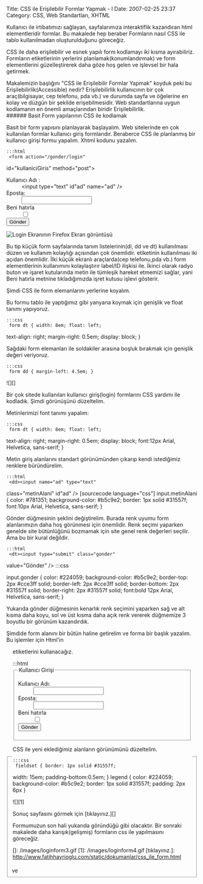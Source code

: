 Title: CSS ile Erişilebilir Formlar Yapmak - I 
Date: 2007-02-25 23:37
Category: CSS, Web Standartları, XHTML

Kullanıcı ile irtibatımızı sağlayan, sayfalarımıza interaktiflik
kazandıran html elementleridir formlar. Bu makalede hep beraber
Formların nasıl CSS ile tablo kullanılmadan oluşturulduğunu göreceğiz.

CSS ile daha erişilebilir ve esnek yapılı form kodlamayı iki kısma
ayırabiliriz. Formların etiketlerinin yerlerini
planlamak(konumlandırmak) ve form elementlerini güzelleştirerek daha
göze hoş gelen ve işlevsel bir hala getirmek.

<!--more-->

<div class="ekstrabilgi">
Makalemizin başlığını "CSS ile Erişilebilir Formlar Yapmak" koyduk peki
bu Erişilebilirlik(Accessible) nedir? Erişilebilirlik kullanıcının bir
çok araç(bilgisayar, cep telefonu, pda vb.) ve durumda sayfa ve
öğelerine en kolay ve düzgün bir şekilde erişebilmesidir. Web
standartlarına uygun kodlamanın en önemli amaçlarından biridir
Erişilebilirlik.

</div>
###### Basit Form yapılarının CSS ile kodlamak

Basit bir form yapısını planlayarak başlayalım. Web sitelerinde en çok
kullanılan formlar kullanıcı giriş formlarıdır. Beraberce CSS ile
planlanmış bir kullanıcı girişi formu yapalım. Xhtml kodunu yazalım.

	:::html
	 <form action="/gonder/login"
id="kullaniciGiris" method="post"> <dl> <dt><label
for="ad">Kullanıcı Adı :</label></dt> <dd><input type="text"
id"ad" name="ad" /></dd> <dt><label
for="eposta">Eposta:</label></dt> <dd><input type="text"
id="eposta" name="eposta" /></dd> <dt><label for="hatirla">Beni
hatırla</label></dt> <dd><input type="checkbox" id="hatirla"
name="hatirla" /></dd> <dt><input type="submit" value="Gönder"
/></dt> </dl> </form> 

![Login Ekranının Firefox Ekran görüntüsü][]

Bu tip küçük form sayfalarında tanım listelerinin(dl, dd ve dt)
kullanılması düzen ve kullanım kolaylığı açısından çok önemlidir.
<label> etiketinin kullanılması iki açıdan önemlidir. İlki küçük ekranlı
araçlarda(cep telefonu,pda vb.) form elementlerinin kullanımını
kolaylaştırır label/ID ilişkisi ile. İkinci olarak radyo buton ve işaret
kutularında metin ile tümleşik hareket etmemizi sağlar, yani Beni
hatırla metnine tıkladığımızda işret kutusu işlevi gösterir.

Şimdi CSS ile form elemanlarını yerlerine koyalım.

Bu formu tablo ile yaptığımız gibi yanyana koymak için genişlik ve float
tanımı yapıyoruz.

	:::css
	 form dt { width: 8em; float: left;
text-align: right; margin-right: 0.5em; display: block; } 

Sağdaki form elemanları ile soldakiler arasına boşluk bırakmak için
genişlik değeri veriyoruz.

	:::css
	 form dd { margin-left: 4.5em; }


![][]

Bir çok sitede kullanılan kullanıcı giriş(login) formlarını CSS yardımı
ile kodladık. Şimdi görünüşünü düzeltelim.

Metinlerimizi font tanımı yapalım:

	:::css
	 form dt { width: 8em; float: left;
text-align: right; margin-right: 0.5em; display: block; font:12px Arial,
Helvetica, sans-serif; } 

Metin giriş alanlarını standart görünümünden çıkarıp kendi istediğimiz
renklere büründürelim.

	:::html
	 <dd><input name="ad" type="text"
class="metinAlani" id"ad" /></dd>  [sourcecode language="css"] input.metinAlani { color: #781351; background-color:
#b5c9e2; border: 1px solid #31557f; font:10px Arial, Helvetica,
sans-serif; } 

Gönder düğmesinin şeklini değiştirelim. Burada renk uyumu form
alanlarımızın daha hoş görünmesi için önemlidir. Renk seçimi yaparken
genelde site bütünlüğünü bozmamak için site genel renk değerleri
seçilir. Ama bu bir kural değildir.

	:::html
	 <dt><input type="submit" class="gonder"
value="Gönder" /></dt>  	:::css
	
input.gonder { color: #224059; background-color: #b5c9e2; border-top:
2px #cce3ff solid; border-left: 2px #cce3ff solid; border-bottom: 2px
#31557f solid; border-right: 2px #31557f solid; font:bold 12px Arial,
Helvetica, sans-serif; } 

Yukarıda gönder düğmesinin kenarlık renk seçimini yaparken sağ ve alt
kısma daha koyu, sol ve üst kısma daha açık renk vererek düğmemize 3
boyutlu bir görünüm kazandırdık.

<p>
Şimdide form alanını bir bütün haline getirelim ve forma bir başlık
yazalım. Bu işlemler için Html'in

<fieldset>
ve <legend> etiketlerini kullanacağız.

</p>
	:::html
	 <form action="/gonder/login"
id="kullaniciGiris" method="post"> <fieldset> <legend>Kullanıcı
Girişi</legend> <dl> <dt><label for="ad">Kullanıcı
Adı:</label></dt> <dd><input name="ad" type="text"
class="metinAlani" id"ad" /></dd> <dt><label
for="eposta">Eposta:</label></dt> <dd><input name="eposta"
type="text" class="metinAlani" id="eposta" /></dd> <dt><label
for="hatirla">Beni hatırla</label></dt> <dd><input
type="checkbox" id="hatirla" name="hatirla" /></dd> <dt><input
type="submit" class="gonder" value="Gönder" /></dt> </dl>
</fieldset> </form> 

CSS ile yeni eklediğimiz alanların görünümünü düzeltelim.

	:::css
	 fieldset { border: 1px solid #31557f;
width: 15em; padding-bottom:0.5em; } legend { color: #224059;
background-color: #b5c9e2; border: 1px solid #31557f; padding: 2px 6px
} 

![][1]

Sonuç sayfasını görmek için [tıklayınız.][]

Formumuzun son hali yukarıda göründüğü gibi olacaktır. Bir sonraki
makalede daha karışık(gelişmiş) formların css ile yapılmasını göreceğiz.

</p>

  [Login Ekranının Firefox Ekran görüntüsü]: /images/loginform1.gif
  []: /images/loginform3.gif
  [1]: /images/loginform4.gif
  [tıklayınız.]: http://www.fatihhayrioglu.com/static/dokumanlar/css_ile_form.html
